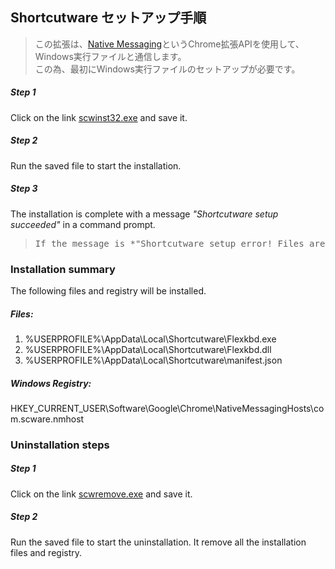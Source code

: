## Shortcutware セットアップ手順

> この拡張は、[Native Messaging](https://developer.chrome.com/extensions/nativeMessaging)というChrome拡張APIを使用して、Windows実行ファイルと通信します。   
> この為、最初にWindows実行ファイルのセットアップが必要です。  

##### Step 1

Click on the link [scwinst32.exe](scwinst32.exe) and save it.

##### Step 2

Run the saved file to start the installation.

##### Step 3

The installation is complete with a message *"Shortcutware setup succeeded"* in a command prompt.

> <pre>
> If the message is *"Shortcutware setup error! Files are in use"*, the installation is already completed and this extension is running.
> </pre>

### Installation summary

The following files and registry will be installed.

##### Files:

1. %USERPROFILE%\AppData\Local\Shortcutware\Flexkbd.exe
2. %USERPROFILE%\AppData\Local\Shortcutware\Flexkbd.dll
3. %USERPROFILE%\AppData\Local\Shortcutware\manifest.json

##### Windows Registry:

HKEY\_CURRENT\_USER\Software\Google\Chrome\NativeMessagingHosts\com.scware.nmhost

### Uninstallation steps

<!-- Please remove the installation files and registry manually. -->
##### Step 1

Click on the link [scwremove.exe](scwremove.exe) and save it.

##### Step 2

Run the saved file to start the uninstallation. It remove all the installation files and registry.

<br>
<br>
